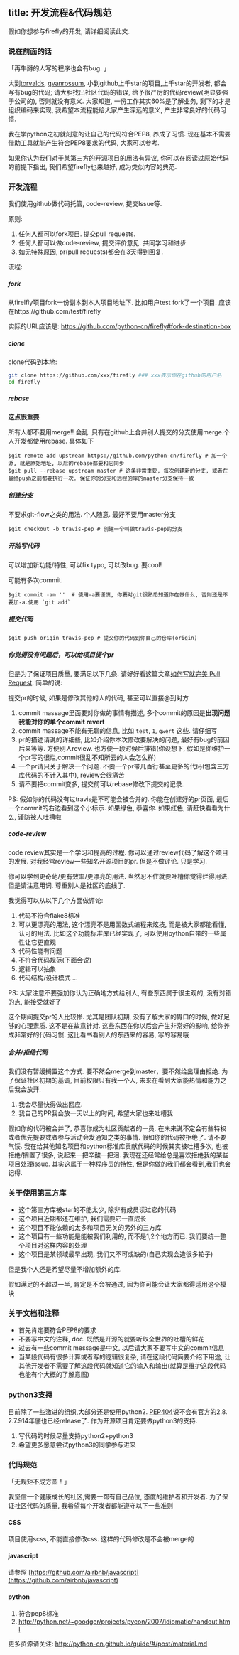 title: 开发流程&代码规范
-------------------------

假如你想参与firefly的开发, 请详细阅读此文.

### 说在前面的话

「再牛掰的人写的程序也会有bug. 」

大到[torvalds](https://github.com/torvalds/linux), [gvanrossum](https://github.com/gvanrossum), 小到github上千star的项目,上千star的开发者, 都会写有bug的代码;
请大胆找出社区代码的错误, 给予很严厉的代码review(明显要强于公司的), 否则就没有意义. 大家知道, 一份工作其实60%是了解业务, 剩下的才是组织编码来实现,
我希望本流程能给大家产生深远的意义, 产生非常良好的代码习惯.

我在学python之初就刻意的让自己的代码符合PEP8, 养成了习惯. 现在基本不需要借助工具就能产生符合PEP8要求的代码, 大家可以参考.

如果你认为我们对于某第三方的开源项目的用法有异议, 你可以在阅读过原始代码的前提下指出, 我们希望firefly也来越好, 成为类似内容的典范.

### 开发流程

我们使用github做代码托管, code-review, 提交Issue等.

原则:

1. 任何人都可以fork项目. 提交pull requests.
2. 任何人都可以做code-review, 提交评价意见. 共同学习和进步
3. 如无特殊原因, pr(pull requests)都会在3天得到回复.

流程:

##### fork

从firelfly项目fork一份副本到本人项目地址下.
比如用户test fork了一个项目. 应该在https://github.com/test/firefly

实际的URL应该是: https://github.com/python-cn/firefly#fork-destination-box

##### clone

clone代码到本地:

```bash
git clone https://github.com/xxx/firefly ### xxx表示你在github的用户名
cd firefly
```

##### rebase

**这点很重要**

所有人都不要用merge!! 会乱. 只有在github上合并别人提交的分支使用merge.个人开发都使用rebase. 具体如下

```
$git remote add upstream https://github.com/python-cn/firefly # 加一个源, 就是原始地址, 以后的rebase都要和它同步
$git pull --rebase upstream master # 这条非常重要, 每次创建新的分支, 或者在最终push之前都要执行一次. 保证你的分支和远程的库的master分支保持一致
```

##### 创建分支

不要求git-flow之类的用法. 个人随意. 最好不要用master分支

```
$git checkout -b travis-pep # 创建一个叫做travis-pep的分支
```

##### 开始写代码

可以增加新功能/特性, 可以fix typo, 可以改bug.  要cool!

可能有多次commit.

```
$git commit -am ''  # 使用-a要谨慎, 你要对git很熟悉知道你在做什么, 否则还是不要加-a.使用 `git add`
```

##### 提交代码

```
$git push origin travis-pep # 提交你的代码到你自己的仓库(origin)
```

##### 你觉得没有问题后，可以给项目提个pr

但是为了保证项目质量, 要满足以下几条. 请好好看这篇文章[如何写就完美 Pull Request](http://segmentfault.com/a/1190000002575050). 简单的说:

提交pr的时候, 如果是修改其他的人的代码, 甚至可以直接@到对方

1. commit massage里面要对你做的事情有描述, 多个commit的原因是**出现问题我能对你的单个commit revert**
2. commit massage不能有无聊的信息, 比如 `test`, `1`, `qwert` 这些. 请仔细写
3. pr的描述请说的详细些, 比如介绍你本次修改要解决的问题, 最好有bug的前因后果等等. 方便别人review. 也方便一段时候后排错(你设想下, 假如是你维护一个pr写的很烂,commit很乱不知所云的人会怎么样)
4. 一个pr请只关于解决一个问题. 不要一个pr带几百行甚至更多的代码(包含三方库代码的不计入其中), review会很痛苦
5. 请不要把commit变多, 提交前可以rebase修改下提交的记录.

PS: 假如你的代码没有过travis是不可能会被合并的. 你能在创建好的pr页面, 最后一个commit的右边看到这个小标示. 如果绿色, 恭喜你. 如果红色, 请赶快看看为什么, 谨防被人吐槽啦

##### code-review

code review其实是一个学习和提高的过程. 你可以通过review代码了解这个项目的发展. 对我经常review一些知名开源项目的pr. 但是不做评论. 只是学习.

你可以学到更奇葩/更有效率/更漂亮的用法. 当然忍不住就要吐槽你觉得烂得用法. 但是请注意用词. 尊重别人是社区的底线了.

我觉得可以从以下几个方面做评论:

1. 代码不符合flake8标准
2. 可以更漂亮的用法, 这个漂亮不是用函数式编程来炫技, 而是被大家都能看懂, 认可的用法. 比如这个功能标准库已经实现了, 可以使用python自带的一些属性让它更直观
3. 代码性能有问题
4. 不符合代码规范(下面会说)
5. 逻辑可以抽象
6. 代码结构/设计模式
...

PS: 大家注意不要强加你认为正确地方式给别人, 有些东西属于很主观的, 没有对错的点, 能接受就好了

这个期间提交pr的人比较惨. 尤其是团队初期, 没有了解大家的胃口的时候, 做好足够的心理素质. 这不是在故意针对.
这些东西在你以后会产生非常好的影响, 给你养成非常好的代码习惯. 这比看书看别人的东西来的容易, 写的容易哦

##### 合并/拒绝代码

我们没有暂缓搁置这个方式. 要不然会merge到master，要不然给出理由拒绝.
为了保证社区初期的基调, 目前权限只有我一个人, 未来在看到大家能热情和能力之后我会放开.

1. 我会尽量快得做出回应.
2. 我自己的PR我会放一天以上的时间, 希望大家也来吐槽我

假如你的代码被合并了, 恭喜你成为社区贡献者的一员. 在未来说不定会有些特权或者优先提要或者参与活动会发通知之类的事情.
假如你的代码被拒绝了. 请不要气馁. 我在给其他知名项目和python标准库贡献代码的时候其实被吐槽多次, 也被拒绝/搁置了很多, 说起来一把辛酸一把泪.
我现在还经常给总是喜欢拒绝我的某些项目处理issue. 其实这属于一种程序员的特性, 但是你做的我们都会看到,我们也会记得.


### 关于使用第三方库

* 这个第三方库被star的不能太少, 除非有成员读过它的代码
* 这个项目近期都还在维护, 我们需要它一直成长
* 这个项目不能依赖的太多和项目无关的另外的三方库
* 这个项目有一些功能是能被我们利用的, 而不是1,2个地方而已. 我们要统一整个项目对这样内容的处理
* 这个项目是某领域最早出现, 我们又不可或缺的(自己实现会造很多轮子)

但是我个人还是希望尽量不增加额外的库.

假如满足的不超过一半, 肯定是不会被通过, 因为你可能会让大家都得适用这个模块

### 关于文档和注释

* 首先肯定要符合PEP8的要求
* 不要写中文的注释, doc. 既然是开源的就要听取全世界的吐槽的鲜花
* 过去有一些commit message是中文, 以后请大家不要写中文的commit信息
* 当某段代码有很多计算或者写的逻辑很复杂, 请在这段代码简要介绍下用途,
让其他开发者不需要了解这段代码就知道它的输入和输出(就算是维护这段代码也能有个大概的了解意图)

### python3支持

目前除了一些激进的组织,大部分还是使用python2. [PEP404](https://www.python.org/dev/peps/pep-0404/)说不会有官方的2.8. 2.7.914年底也已经release了.
作为开源项目肯定要做python3的支持.

1. 写代码的时候尽量支持python2+python3
2. 希望更多愿意尝试python3的同学参与进来

### 代码规范

「无规矩不成方圆！」

我坚信一个健康成长的社区,需要一帮有自己品位, 态度的维护者和开发者. 为了保证社区代码的质量, 我希望每个开发者都能遵守以下一些准则

#### CSS

项目使用scss, 不能直接修改css. 这样的代码修改是不会被merge的

#### javascript

请参照 [https://github.com/airbnb/javascript](https://github.com/airbnb/javascript)

#### python

1. 符合pep8标准
2. http://python.net/~goodger/projects/pycon/2007/idiomatic/handout.html

更多资源请关注: http://python-cn.github.io/guide/#/post/material.md

